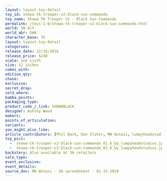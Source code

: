 ```yaml
---
layout: layout-toy-detail 
toy_id: showa-tk-trooper-v2-black-sun-commando
toy_name: Showa TK Trooper V2 - Black Sun Commando
permalink: /toys-1-6/showa-tk-trooper-v2-black-sun-commando.html
world: SW Alt
world_abr: SWA
character_base: TK
layout: layout-toy-detail
categories: 
release_date: 12/16/2016
release_price: $240 
scale: one sixth
size: 12 inches
comes_with: 
edition_qty: 
chase: 
exclusive: 
secret_drop: 
sold_where: 
bamba_points: 
packaging_type: 
product_code_/_link: SHOWABLACK
designer: Ashley Wood
makers: 
points_of_articulation: 
variants: 
you_might_also_like: 
article_contributors: [Phil Back, Don Slater, MW Wutasi, lumpyheadstudios]
toy_pics: 
  -  showa-tk-trooper-v2-black-sun-commando_01_6_by_lumpyheadstudios.jpg
  -  showa-tk-trooper-v2-black-sun-commando_02_6_by_lumpyheadstudios.jpg
backstory: Also available at 3A retailers
sale_type: 
event_exclusive: 
event_details: 
source_doc: MW Wutasi - 3A spreadsheet - 01-15-2019
---
```

